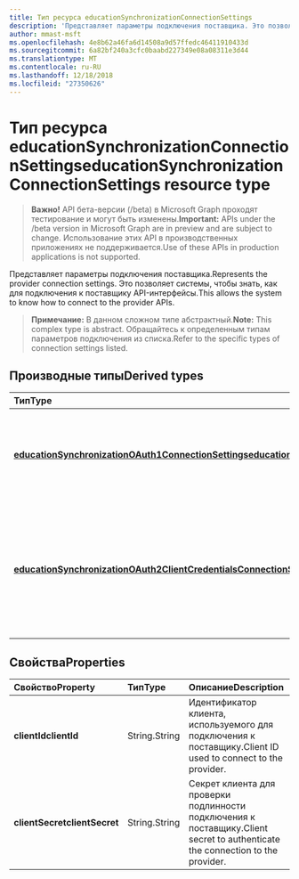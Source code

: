 ```yaml
---
title: Тип ресурса educationSynchronizationConnectionSettings
description: 'Представляет параметры подключения поставщика. Это позволяет системы, чтобы знать, как для подключения к поставщику API-интерфейсы. '
author: mmast-msft
ms.openlocfilehash: 4e8b62a46fa6d14508a9d57ffedc46411910433d
ms.sourcegitcommit: 6a82bf240a3cfc0baabd227349e08a08311e3d44
ms.translationtype: MT
ms.contentlocale: ru-RU
ms.lasthandoff: 12/18/2018
ms.locfileid: "27350626"
---
```

# <a name="educationsynchronizationconnectionsettings-resource-type"></a><span data-ttu-id="2a44c-104">Тип ресурса educationSynchronizationConnectionSettings</span><span class="sxs-lookup"><span data-stu-id="2a44c-104">educationSynchronizationConnectionSettings resource type</span></span>

> <span data-ttu-id="2a44c-105">**Важно!** API бета-версии (/beta) в Microsoft Graph проходят тестирование и могут быть изменены.</span><span class="sxs-lookup"><span data-stu-id="2a44c-105">**Important:** APIs under the /beta version in Microsoft Graph are in preview and are subject to change.</span></span> <span data-ttu-id="2a44c-106">Использование этих API в производственных приложениях не поддерживается.</span><span class="sxs-lookup"><span data-stu-id="2a44c-106">Use of these APIs in production applications is not supported.</span></span>

<span data-ttu-id="2a44c-107">Представляет параметры подключения поставщика.</span><span class="sxs-lookup"><span data-stu-id="2a44c-107">Represents the provider connection settings.</span></span> <span data-ttu-id="2a44c-108">Это позволяет системы, чтобы знать, как для подключения к поставщику API-интерфейсы.</span><span class="sxs-lookup"><span data-stu-id="2a44c-108">This allows the system to know how to connect to the provider APIs.</span></span> 

> <span data-ttu-id="2a44c-109">**Примечание:** В данном сложном типе абстрактный.</span><span class="sxs-lookup"><span data-stu-id="2a44c-109">**Note:** This complex type is abstract.</span></span> <span data-ttu-id="2a44c-110">Обращайтесь к определенным типам параметров подключения из списка.</span><span class="sxs-lookup"><span data-stu-id="2a44c-110">Refer to the specific types of connection settings listed.</span></span>

## <a name="derived-types"></a><span data-ttu-id="2a44c-111">Производные типы</span><span class="sxs-lookup"><span data-stu-id="2a44c-111">Derived types</span></span>
| <span data-ttu-id="2a44c-112">Тип</span><span class="sxs-lookup"><span data-stu-id="2a44c-112">Type</span></span> | <span data-ttu-id="2a44c-113">Описание</span><span class="sxs-lookup"><span data-stu-id="2a44c-113">Description</span></span> | 
|:-|:-|
| [<span data-ttu-id="2a44c-114">**educationSynchronizationOAuth1ConnectionSettings**</span><span class="sxs-lookup"><span data-stu-id="2a44c-114">**educationSynchronizationOAuth1ConnectionSettings**</span></span>](educationsynchronizationoauth1connectionsettings.md) | <span data-ttu-id="2a44c-115">Этот тип используется для предоставления параметров подключения OAuth1.</span><span class="sxs-lookup"><span data-stu-id="2a44c-115">Use this type to provide OAuth1 connection settings.</span></span> |
| [<span data-ttu-id="2a44c-116">**educationSynchronizationOAuth2ClientCredentialsConnectionSettings**</span><span class="sxs-lookup"><span data-stu-id="2a44c-116">**educationSynchronizationOAuth2ClientCredentialsConnectionSettings**</span></span>](educationsynchronizationoauth2clientcredentialsconnectionsettings.md) | <span data-ttu-id="2a44c-117">Этот тип используется для предоставления параметров подключения OAuth2 предоставить учетные данные клиента.</span><span class="sxs-lookup"><span data-stu-id="2a44c-117">Use this type to provide OAuth2 Client Credentials Grant connection settings.</span></span> |

## <a name="properties"></a><span data-ttu-id="2a44c-118">Свойства</span><span class="sxs-lookup"><span data-stu-id="2a44c-118">Properties</span></span>

| <span data-ttu-id="2a44c-119">Свойство</span><span class="sxs-lookup"><span data-stu-id="2a44c-119">Property</span></span> | <span data-ttu-id="2a44c-120">Тип</span><span class="sxs-lookup"><span data-stu-id="2a44c-120">Type</span></span> | <span data-ttu-id="2a44c-121">Описание</span><span class="sxs-lookup"><span data-stu-id="2a44c-121">Description</span></span> |
|:-|:-|:-|
| <span data-ttu-id="2a44c-122">**clientId**</span><span class="sxs-lookup"><span data-stu-id="2a44c-122">**clientId**</span></span> | <span data-ttu-id="2a44c-123">String.</span><span class="sxs-lookup"><span data-stu-id="2a44c-123">String</span></span> |  <span data-ttu-id="2a44c-124">Идентификатор клиента, используемого для подключения к поставщику.</span><span class="sxs-lookup"><span data-stu-id="2a44c-124">Client ID used to connect to the provider.</span></span> |
| <span data-ttu-id="2a44c-125">**clientSecret**</span><span class="sxs-lookup"><span data-stu-id="2a44c-125">**clientSecret**</span></span> | <span data-ttu-id="2a44c-126">String.</span><span class="sxs-lookup"><span data-stu-id="2a44c-126">String</span></span> |  <span data-ttu-id="2a44c-127">Секрет клиента для проверки подлинности подключения к поставщику.</span><span class="sxs-lookup"><span data-stu-id="2a44c-127">Client secret to authenticate the connection to the provider.</span></span> |